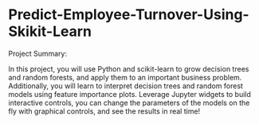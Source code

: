 # Predict-Employee-Turnover-Using-Skikit-Learn

Project Summary:

In this project, you will use Python and scikit-learn to grow decision trees and random forests, and apply them to an important business problem. Additionally, you will learn to interpret decision trees and random forest models using feature importance plots. Leverage Jupyter widgets to build interactive controls, you can change the parameters of the models on the fly with graphical controls, and see the results in real time!

